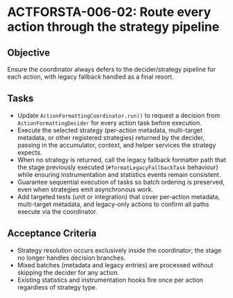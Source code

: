 # ACTFORSTA-006-02: Route every action through the strategy pipeline

## Objective
Ensure the coordinator always defers to the decider/strategy pipeline for each action, with legacy fallback handled as a final resort.

## Tasks
- Update `ActionFormattingCoordinator.run()` to request a decision from `ActionFormattingDecider` for every action task before execution.
- Execute the selected strategy (per-action metadata, multi-target metadata, or other registered strategies) returned by the decider, passing in the accumulator, context, and helper services the strategy expects.
- When no strategy is returned, call the legacy fallback formatter path that the stage previously executed (`#formatLegacyFallbackTask` behaviour) while ensuring instrumentation and statistics events remain consistent.
- Guarantee sequential execution of tasks so batch ordering is preserved, even when strategies emit asynchronous work.
- Add targeted tests (unit or integration) that cover per-action metadata, multi-target metadata, and legacy-only actions to confirm all paths execute via the coordinator.

## Acceptance Criteria
- Strategy resolution occurs exclusively inside the coordinator; the stage no longer handles decision branches.
- Mixed batches (metadata and legacy entries) are processed without skipping the decider for any action.
- Existing statistics and instrumentation hooks fire once per action regardless of strategy type.
